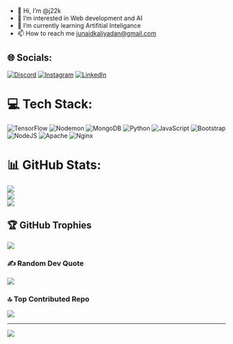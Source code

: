 - 👋 Hi, I’m @j22k
- 👀 I’m interested in Web development and AI 
- 🌱 I’m currently learning Artifitial Inteligance
- 📫 How to reach me  junaidkaliyadan@gmail.com

<!---
j22k/j22k is a ✨ special ✨ repository because its `README.md` (this file) appears on your GitHub profile.
You can click the Preview link to take a look at your changes.
--->

## 🌐 Socials:
[![Discord](https://img.shields.io/badge/Discord-%237289DA.svg?logo=discord&logoColor=white)](https://discord.gg/https://discord.com/invite/mmftbsyw) [![Instagram](https://img.shields.io/badge/Instagram-%23E4405F.svg?logo=Instagram&logoColor=white)](https://instagram.com/https://www.instagram.com/junaid22._?igsh=cWNvdnJ5ZmtpdHVm) [![LinkedIn](https://img.shields.io/badge/LinkedIn-%230077B5.svg?logo=linkedin&logoColor=white)](https://linkedin.com/in/https://www.linkedin.com/in/muhammed-junaid-kaliyadan-90a6791b7) 

# 💻 Tech Stack:
![TensorFlow](https://img.shields.io/badge/TensorFlow-%23FF6F00.svg?style=for-the-badge&logo=TensorFlow&logoColor=white) ![Nodemon](https://img.shields.io/badge/NODEMON-%23323330.svg?style=for-the-badge&logo=nodemon&logoColor=%BBDEAD) ![MongoDB](https://img.shields.io/badge/MongoDB-%234ea94b.svg?style=for-the-badge&logo=mongodb&logoColor=white) ![Python](https://img.shields.io/badge/python-3670A0?style=for-the-badge&logo=python&logoColor=ffdd54) ![JavaScript](https://img.shields.io/badge/javascript-%23323330.svg?style=for-the-badge&logo=javascript&logoColor=%23F7DF1E) ![Bootstrap](https://img.shields.io/badge/bootstrap-%238511FA.svg?style=for-the-badge&logo=bootstrap&logoColor=white) ![NodeJS](https://img.shields.io/badge/node.js-6DA55F?style=for-the-badge&logo=node.js&logoColor=white) ![Apache](https://img.shields.io/badge/apache-%23D42029.svg?style=for-the-badge&logo=apache&logoColor=white) ![Nginx](https://img.shields.io/badge/nginx-%23009639.svg?style=for-the-badge&logo=nginx&logoColor=white)
# 📊 GitHub Stats:
![](https://github-readme-stats.vercel.app/api?username=j22k&theme=dark&hide_border=false&include_all_commits=false&count_private=false)<br/>
![](https://github-readme-streak-stats.herokuapp.com/?user=j22k&theme=dark&hide_border=false)<br/>
![](https://github-readme-stats.vercel.app/api/top-langs/?username=j22k&theme=dark&hide_border=false&include_all_commits=false&count_private=false&layout=compact)

## 🏆 GitHub Trophies
![](https://github-profile-trophy.vercel.app/?username=j22k&theme=radical&no-frame=false&no-bg=true&margin-w=4)

### ✍️ Random Dev Quote
![](https://quotes-github-readme.vercel.app/api?type=horizontal&theme=light)

### 🔝 Top Contributed Repo
![](https://github-contributor-stats.vercel.app/api?username=j22k&limit=5&theme=neon&combine_all_yearly_contributions=true)

---
[![](https://visitcount.itsvg.in/api?id=j22k&icon=0&color=0)](https://visitcount.itsvg.in)

<!-- Proudly created with GPRM ( https://gprm.itsvg.in ) -->
